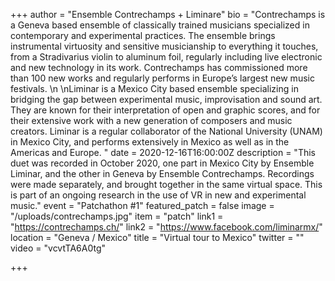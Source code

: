 +++
author = "Ensemble Contrechamps + Liminare"
bio = "Contrechamps is a Geneva based ensemble of classically trained musicians specialized in contemporary and experimental practices. The ensemble brings instrumental virtuosity and sensitive musicianship to everything it touches, from a Stradivarius violin to aluminum foil, regularly including live electronic and new technology in its work. Contrechamps has commissioned more than 100 new works and regularly performs in Europe’s largest new music festivals. \n \nLiminar is a Mexico City based ensemble specializing in bridging the gap between experimental music, improvisation and sound art. They are known for their interpretation of open and graphic scores, and for their extensive work with a new generation of composers and music creators. Liminar is a regular collaborator of the National University (UNAM) in Mexico City, and performs extensively in Mexico as well as in the Americas and Europe. "
date = 2020-12-16T16:00:00Z
description = "This duet was recorded in October 2020, one part in Mexico City by Ensemble Liminar, and the other in Geneva by Ensemble Contrechamps. Recordings were made separately, and brought together in the same virtual space. This is part of an ongoing research in the use of VR in new and experimental music."
event = "Patchathon #1"
featured_patch = false
image = "/uploads/contrechamps.jpg"
item = "patch"
link1 = "https://contrechamps.ch/"
link2 = "https://www.facebook.com/liminarmx/"
location = "Geneva / Mexico"
title = "Virtual tour to Mexico"
twitter = ""
video = "vcvtTA6A0tg"

+++
